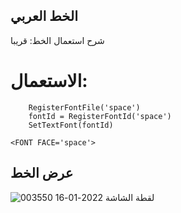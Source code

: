 ## الخط العربي
شرح استعمال الخط: قريبا

# الاستعمال:
```
    RegisterFontFile('space')
    fontId = RegisterFontId('space')
    SetTextFont(fontId)
```
```
<FONT FACE='space'>
```

## عرض الخط
![لقطة الشاشة 2022-01-16 003550](https://user-images.githubusercontent.com/44878760/149642233-24c9e389-7b96-4e34-a4d3-d21f0bdaae78.png)
